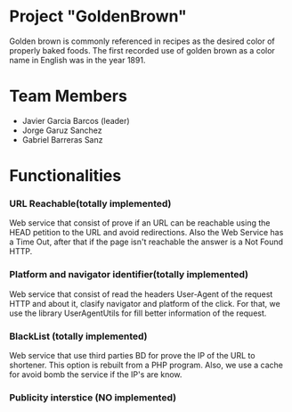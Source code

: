 

# Project "GoldenBrown"

Golden brown is commonly referenced in recipes as the desired color of properly baked foods. The first recorded use of golden brown as a color name in English was in the year 1891.

# Team Members

* Javier Garcia Barcos (leader)
* Jorge Garuz Sanchez
* Gabriel Barreras Sanz

# Functionalities
### URL Reachable(totally implemented)
Web service that consist of prove if an URL can be reachable using the HEAD petition to the URL and avoid redirections. Also the Web Service has a Time Out, after that if the page isn't reachable the answer is a Not Found HTTP.

### Platform and navigator identifier(totally implemented)
Web service that consist of read the headers User-Agent of the request HTTP and about it, clasify navigator and platform of the click. For that, we use the library UserAgentUtils for fill better information of the request.

### BlackList (totally implemented)
Web service that use third parties BD for prove the IP of the URL to shortener. This option is rebuilt from a PHP program. Also, we use a cache for avoid bomb the service if the IP's are know.

### Publicity interstice (NO implemented)

